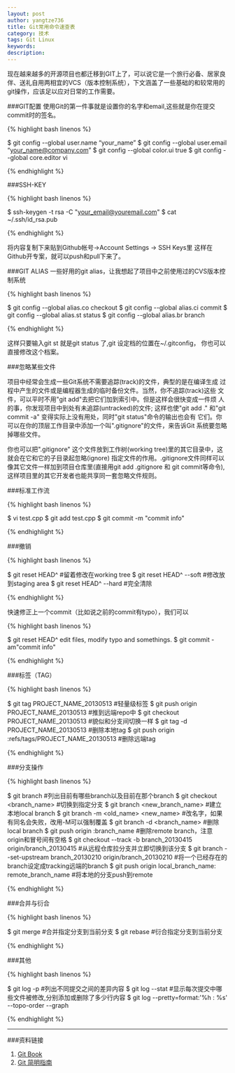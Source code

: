 ```yaml
---
layout: post
author: yangtze736
title: Git常用命令速查表
category: 技术
tags: Git Linux
keywords: 
description: 
---
```


现在越来越多的开源项目也都迁移到GIT上了，可以说它是一个旅行必备、居家良
伴、送礼自用两相宜的VCS（版本控制系统），下文涵盖了一些基础的和较常用的
git操作，应该足以应对日常的工作需要。

###GIT配置
使用Git的第一件事就是设置你的名字和email,这些就是你在提交commit时的签名。

{% highlight bash linenos %}

$ git config --global user.name “your_name”
$ git config --global user.email “your_name@company.com”
$ git config --global color.ui true
$ git config --global core.editor vi

{% endhighlight %}

###SSH-KEY

{% highlight bash linenos %}

$ ssh-keygen -t rsa -C "your_email@youremail.com"
$ cat ~/.ssh/id_rsa.pub

{% endhighlight %}

将内容复制下来贴到Github帐号->Account Settings -> SSH Keys里
这样在Github开专案，就可以push和pull下来了。

###GIT ALIAS
一些好用的git alias，让我想起了项目中之前使用过的CVS版本控制系统

{% highlight bash linenos %}

$ git config --global alias.co checkout
$ git config --global alias.ci commit
$ git config --global alias.st status
$ git config --global alias.br branch

{% endhighlight %}

这样只要输入git st 就是git status 了,git 设定档的位置在~/.gitconfig，
你也可以直接修改这个档案。

###忽略某些文件

项目中经常会生成一些Git系统不需要追踪(track)的文件，典型的是在编译生成
过程中产生的文件或是编程器生成的临时备份文件。当然，你不追踪(track)这些
文件，可以平时不用"git add"去把它们加到索引中。但是这样会很快变成一件烦
人的事，你发现项目中到处有未追踪(untracked)的文件; 这样也使"git add ." 
和"git commit -a" 变得实际上没有用处，同时"git status"命令的输出也会有
它们。你可以在你的顶层工作目录中添加一个叫".gitignore"的文件，来告诉Git
系统要忽略掉哪些文件。

你也可以把".gitignore" 这个文件放到工作树(working tree)里的其它目录中，这
就会在它和它的子目录起忽略(ignore) 指定文件的作用。.gitignore文件同样可以
像其它文件一样加到项目仓库里(直接用git add .gitignore 和 git commit等命令),
这样项目里的其它开发者也能共享同一套忽略文件规则。

<!-- more -->

###标准工作流

{% highlight bash linenos %}

$ vi test.cpp
$ git add test.cpp
$ git commit -m "commit info"

{% endhighlight %}

###撤销

{% highlight bash linenos %}

$ git reset HEAD^              #留着修改在working tree
$ git reset HEAD^ --soft       #修改放到staging area
$ git reset HEAD^ --hard       #完全清除

{% endhighlight %}

快速修正上一个commit（比如说之前的commit有typo），我们可以

{% highlight bash linenos %}

$ git reset HEAD^
edit files, modify typo and somethings.
$ git commit -am"commit info"

{% endhighlight %}

###标签（TAG）

{% highlight bash linenos %}

$ git tag PROJECT_NAME_20130513                    #轻量级标签
$ git push origin PROJECT_NAME_20130513            #推到远端repo中
$ git checkout  PROJECT_NAME_20130513              #貌似和分支间切换一样
$ git tag -d PROJECT_NAME_20130513                 #删除本地tag
$ git push origin :refs/tags/PROJECT_NAME_20130513 #删除远端tag

{% endhighlight %}

###分支操作

{% highlight bash linenos %}

$ git branch                           #列出目前有哪些branch以及目前在那个branch
$ git checkout <branch_name>           #切换到指定分支
$ git branch <new_branch_name>         #建立本地local branch
$ git branch -m <old_name> <new_name>  #改名字，如果有同名会失败，改用-M可以强制覆盖
$ git branch -d <branch_name>          #删除local branch
$ git push origin :branch_name         #删除remote branch，注意origin和冒号间有空格
$ git checkout --track -b branch_20130415 origin/branch_20130415   #从远程仓库拉分支并立即切换到该分支
$ git branch --set-upstream branch_20130210 origin/branch_20130210 #将一个已经存在的branch设定成tracking远端的branch
$ git push origin local_branch_name: remote_branch_name            #将本地的分支push到remote

{% endhighlight %}

###合并与衍合

{% highlight bash linenos %}

$ git merge <branch>           #合并指定分支到当前分支
$ git rebase <branch>          #衍合指定分支到当前分支

{% endhighlight %}

###其他

{% highlight bash linenos %}

$ git log -p          #列出不同提交之间的差异内容
$ git log --stat      #显示每次提交中哪些文件被修改,分别添加或删除了多少行内容
$ git log --pretty=format:'%h : %s' --topo-order --graph

{% endhighlight %}

---

###资料链接
1. [Git Book](http://git-scm.com/book/zh/v2)
2. [Git 简明指南](http://rogerdudler.github.io/git-guide/index.zh.html)

